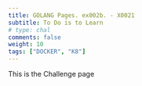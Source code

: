 ```yaml
---
title: GOLANG Pages. ex002b. - X0021
subtitle: To Do is to Learn
# type: chal
comments: false
weight: 10
tags: ["DOCKER", "K8"]
---
```

This is the Challenge page
